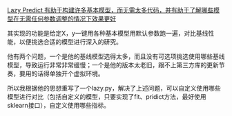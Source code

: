 [Lazy Predict 有助于构建许多基本模型，而无需太多代码，并有助于了解哪些模型在无需任何参数调整的情况下效果更好](https://github.com/shankarpandala/lazypredict)

其实现的功能是给定X，y一键用各种基本模型用默认参数跑一遍，对比基线性能，以便挑选合适的模型进行深入的研究。

他有两个问题，一个是他的基线模型选得太多，而且没有可选项挑选使用哪些基线模型，导致运行非常非常缓慢；一个是他的版本太老旧，跟不上第三方库的更新节奏，要用的话得单独开个虚拟环境。

所以我根据他的思想重写了一个lazy.py，解决了上述问题，可以自定义使用哪些模型进行对比（包括自定义的模型，只要实现了fit、pridict方法，最好使用sklearn接口），自定义使用哪些指标。






